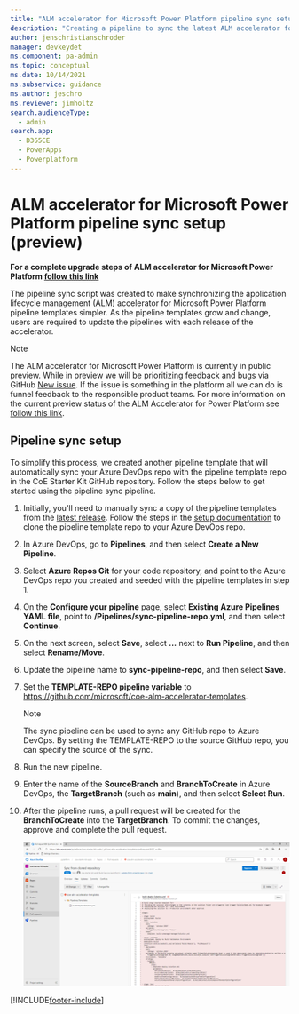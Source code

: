 ```yaml
---
title: "ALM accelerator for Microsoft Power Platform pipeline sync setup | MicrosoftDocs"
description: "Creating a pipeline to sync the latest ALM accelerator for Microsoft Power Platform pipeline templates to your Azure DevOps repository."
author: jenschristianschroder
manager: devkeydet
ms.component: pa-admin
ms.topic: conceptual
ms.date: 10/14/2021
ms.subservice: guidance
ms.author: jeschro
ms.reviewer: jimholtz
search.audienceType: 
  - admin
search.app: 
  - D365CE
  - PowerApps
  - Powerplatform
---
```

# ALM accelerator for Microsoft Power Platform pipeline sync setup (preview)

**For a complete upgrade steps of ALM accelerator for Microsoft Power Platform [follow this link](/power-platform/guidance/coe/setup-almacceleratorpowerplatform-upgrade-config.md)**

The pipeline sync script was created to make synchronizing the application lifecycle management (ALM) accelerator for Microsoft Power Platform pipeline templates simpler. As the pipeline templates grow and change, users are required to update the pipelines with each release of the accelerator.

> [!NOTE]
> The ALM accelerator for Microsoft Power Platform is currently in public preview. While in preview we will be prioritizing feedback and bugs via GitHub [New issue](https://github.com/microsoft/coe-starter-kit/labels/alm-accelerator). If the issue is something in the platform all we can do is funnel feedback to the responsible product teams. For more information on the current preview status of the ALM Accelerator for Power Platform see [follow this link](https://github.com/microsoft/coe-starter-kit/blob/main/CenterofExcellenceALMAccelerator/PREVIEW.md).

## Pipeline sync setup

To simplify this process, we created another pipeline template that will automatically sync your Azure DevOps repo with the pipeline template repo in the CoE Starter Kit GitHub repository. Follow the steps below to get started using the pipeline sync pipeline.

1. Initially, you'll need to manually sync a copy of the pipeline templates from the [latest release](https://github.com/microsoft/coe-alm-accelerator-templates/releases). Follow the steps in the [setup documentation](setup-almacceleratorpowerplatform.md#clone-the-yaml-pipelines-from-github-to-your-devops-instance) to clone the pipeline template repo to your Azure DevOps repo.

1. In Azure DevOps, go to **Pipelines**, and then select **Create a New Pipeline**.

1. Select **Azure Repos Git** for your code repository, and point to the Azure DevOps repo you created and seeded with the pipeline templates in step 1.

1. On the **Configure your pipeline** page, select **Existing Azure Pipelines YAML file**, point to **/Pipelines/sync-pipeline-repo.yml**, and then select **Continue**.

1. On the next screen, select **Save**, select **...** next to **Run Pipeline**, and then select **Rename/Move**.

1. Update the pipeline name to **sync-pipeline-repo**, and then select **Save**.

1. Set the **TEMPLATE-REPO pipeline variable** to <https://github.com/microsoft/coe-alm-accelerator-templates>.

   > [!NOTE]
   > The sync pipeline can be used to sync any GitHub repo to Azure DevOps. By setting the TEMPLATE-REPO to the source GitHub repo, you can specify the source of the sync.

1. Run the new pipeline.

1. Enter the name of the **SourceBranch** and **BranchToCreate** in Azure DevOps, the **TargetBranch** (such as **main**), and then select **Select Run**.

1. After the pipeline runs, a pull request will be created for the **BranchToCreate** into the **TargetBranch**. To commit the changes, approve and complete the pull request.

   ![Verify the pull request created, and then select Approve and Complete.](media/setup-almacceleratorpowerplatform-pipeline-sync/image-20210524102603951.png)

[!INCLUDE[footer-include](../../includes/footer-banner.md)]
